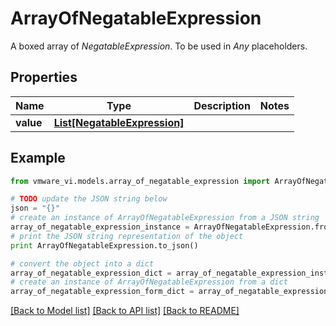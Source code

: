 # ArrayOfNegatableExpression

A boxed array of *NegatableExpression*. To be used in *Any* placeholders. 

## Properties
Name | Type | Description | Notes
------------ | ------------- | ------------- | -------------
**value** | [**List[NegatableExpression]**](NegatableExpression.md) |  | 

## Example

```python
from vmware_vi.models.array_of_negatable_expression import ArrayOfNegatableExpression

# TODO update the JSON string below
json = "{}"
# create an instance of ArrayOfNegatableExpression from a JSON string
array_of_negatable_expression_instance = ArrayOfNegatableExpression.from_json(json)
# print the JSON string representation of the object
print ArrayOfNegatableExpression.to_json()

# convert the object into a dict
array_of_negatable_expression_dict = array_of_negatable_expression_instance.to_dict()
# create an instance of ArrayOfNegatableExpression from a dict
array_of_negatable_expression_form_dict = array_of_negatable_expression.from_dict(array_of_negatable_expression_dict)
```
[[Back to Model list]](../README.md#documentation-for-models) [[Back to API list]](../README.md#documentation-for-api-endpoints) [[Back to README]](../README.md)


